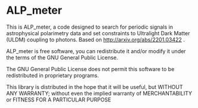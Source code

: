 # ALP_meter 

This is ALP_meter, a code designed to search for periodic signals in astrophysical polarimetry data and set constraints to Ultralight Dark Matter (ULDM) coupling to photons. Based on http://arxiv.org/abs/2201.03422 .

ALP_meter is free software, you can redistribute it and/or modify it under the terms of the GNU General Public License.

The GNU General Public License does not permit this software to be redistributed in proprietary programs.

This library is distributed in the hope that it will be useful, but WITHOUT ANY WARRANTY; without even the implied warranty of MERCHANTABILITY or FITNESS FOR A PARTICULAR PURPOSE

